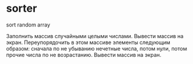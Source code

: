# sorter
sort random array

Заполнить массив случайными целыми числами. Вывести массив на экран. 
Переупорядочить в этом массиве элементы следующим образом: сначала по не 
убыванию нечетные числа, потом нули, потом прочие числа по не возрастанию. 
Вывести массив на экран.

